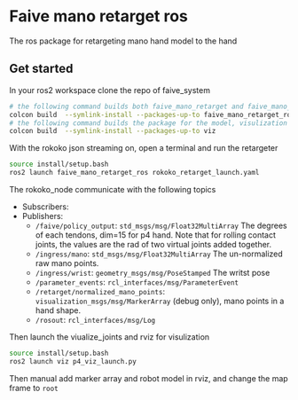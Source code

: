 # Faive mano retarget ros

The ros package for retargeting mano hand model to the hand

## Get started

In your ros2 workspace clone the repo of faive_system

```bash
# the following command builds both faive_mano_retarget and faive_mano_retarget_ros
colcon build  --symlink-install --packages-up-to faive_mano_retarget_ros
# the following command builds the package for the model, visulization utils, etc
colcon build  --symlink-install --packages-up-to viz
```

With the rokoko json streaming on, open a terminal and run the retargeter

```bash
source install/setup.bash
ros2 launch faive_mano_retarget_ros rokoko_retarget_launch.yaml
```

The rokoko_node communicate with the following topics


- Subscribers: 
- Publishers:
    - `/faive/policy_output`: `std_msgs/msg/Float32MultiArray` The degrees of each tendons, dim=15 for p4 hand. Note that for rolling contact joints, the values are the rad of two virtual joints added together.
    - `/ingress/mano`: `std_msgs/msg/Float32MultiArray` The un-normalized raw mano points.
    - `/ingress/wrist`: `geometry_msgs/msg/PoseStamped` The writst pose
    - `/parameter_events`: `rcl_interfaces/msg/ParameterEvent`
    - `/retarget/normalized_mano_points`: `visualization_msgs/msg/MarkerArray` (debug only), mano points in a hand shape.
    - `/rosout`: `rcl_interfaces/msg/Log`

Then launch the viualize_joints and rviz for visulization

```bash
source install/setup.bash
ros2 launch viz p4_viz_launch.py
```

Then manual add marker array and robot model in rviz, and change the map frame to `root`